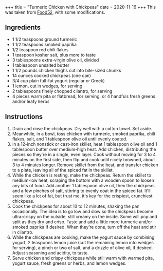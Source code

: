 +++
title = "Turmeric Chicken with Chickpeas"
date = 2020-11-16
+++
This was taken from [Food52](https://food52.com/recipes/83166-turmeric-chicken-recipe-with-crispy-chickpeas), with some modifications.

## Ingredients

-   1 1/2 teaspoons ground turmeric
-   1 1/2 teaspoons smoked paprika
-   1/2 teaspoon red chili flakes
-   1 teaspoon kosher salt, plus more to taste
-   3 tablespoons extra-virgin olive oil, divided
-   1 tablespoon unsalted butter
-   1 1/2 pounds chicken thighs cut into bite-sized chunks
-   14 ounces cooked chickpeas (one can)
-   3/4 cup plain full-fat yogurt (regular or Greek)
-   1 lemon, cut in wedges, for serving
-   2 tablespoons finely chopped cilantro, for serving
-   4 pieces warm pita or flatbread, for serving, or 4 handfuls fresh greens and/or leafy herbs

## Instructions

1. Drain and rinse the chickpeas. Dry well with a cotton towel. Set aside.
2. Meanwhile, in a bowl, toss chicken with turmeric, smoked paprika, chili flakes, salt, and 1 tablespoon olive oil until evenly coated.
3. In a 12-inch nonstick or cast-iron skillet, heat 1 tablespoon olive oil and 1 tablespoon butter over medium-high heat. Add chicken, distributing the pieces so they're in a single, even layer. Cook without moving for 3 to 4 minutes on the first side, then flip and cook until nicely browned, about 3 to 4 minutes longer. Remove skillet from the heat, and transfer chicken to a plate, leaving all of the spiced fat in the skillet.
4. While the chicken is resting, make the chickpeas. Return the skillet to medium-low heat, scraping the bottom with a wooden spoon to loosen any bits of food. Add another 1 tablespoon olive oil, then the chickpeas and a few pinches of salt, stirring to evenly coat in the spiced fat. It'll seem like a lot of fat, but trust me, it's key for the crispiest, crunchiest chickpeas.
5. Cook the chickpeas for about 10 to 12 minutes, shaking the pan occasionally. The idea is to go low and slow so the chickpeas become ultra-crispy on the outside, still creamy on the inside. Some will pop and split as they dry and crisp. Taste and add a little more turmeric and/or smoked paprika if desired. When they're done, turn off the heat and stir in cilantro.
6. While the chickpeas are cooking, make the yogurt sauce by combining yogurt, 2 teaspoons lemon juice (cut the remaining lemon into wedges for serving), a pinch or two of salt, and a drizzle of olive oil, if desired. Adjust seasoning and acidity, to taste.
7. Serve chicken and crispy chickpeas while still warm with warmed pita, yogurt sauce, fresh greens or herbs, and lemon wedges.

